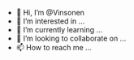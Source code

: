 - 👋 Hi, I’m @Vinsonen
- 👀 I’m interested in ...
- 🌱 I’m currently learning ...
- 💞️ I’m looking to collaborate on ...
- 📫 How to reach me ...

<!---
Vinsonen/Vinsonen is a ✨ special ✨ repository because its `README.md` (this file) appears on your GitHub profile.
You can click the Preview link to take a look at your changes.
--->
